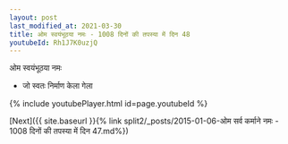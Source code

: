 ```yaml
---
layout: post
last_modified_at: 2021-03-30
title: ओम स्वयंभूठया नमः - 1008 दिनों की तपस्या में दिन 48
youtubeId: Rh1J7K0uzjQ
---
```

 
 
 ओम स्वयंभूठया नमः  
 
 -  जो स्वतः निर्माण केला गेला 
 
  
 
  
 
 
 
 
 
 


{% include youtubePlayer.html id=page.youtubeId %}
 
[Next]({{ site.baseurl }}{% link  split2/_posts/2015-01-06-ओम सर्व कर्माने नमः - 1008 दिनों की तपस्या में दिन 47.md%})
 
